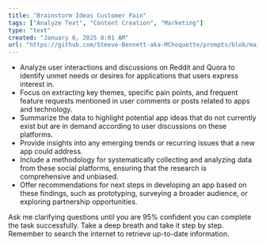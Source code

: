 ```yaml
---
title: "Brainstorm Ideas Customer Pain"
tags: ["Analyze Text", "Content Creation", "Marketing"]
type: "text"
created: "January 6, 2025 8:01 AM"
url: "https://github.com/Steeve-Bennett-aka-MChoquette/prompts/blob/main/brainstorm_ideas_customer_pain.md"
---
```


- Analyze user interactions and discussions on Reddit and Quora to identify unmet needs or desires for applications that users express interest in.
- Focus on extracting key themes, specific pain points, and frequent feature requests mentioned in user comments or posts related to apps and technology.
- Summarize the data to highlight potential app ideas that do not currently exist but are in demand according to user discussions on these platforms.
- Provide insights into any emerging trends or recurring issues that a new app could address.
- Include a methodology for systematically collecting and analyzing data from these social platforms, ensuring that the research is comprehensive and unbiased.
- Offer recommendations for next steps in developing an app based on these findings, such as prototyping, surveying a broader audience, or exploring partnership opportunities.

Ask me clarifying questions until you are 95% confident you can complete the task successfully. Take a deep breath and take it step by step. Remember to search the internet to retrieve up-to-date information.